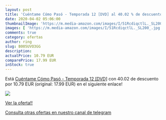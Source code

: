 ```yaml
---
layout: post
title: 'Cuéntame Cómo Pasó - Temporada 12 [DVD] al 40.02 % de descuento'
date: 2020-04-02 05:06:00
thumbnailImage: 'https://m.media-amazon.com/images/I/51RcdiqctlL._SL200_.jpg'
images: [ 'https://m.media-amazon.com/images/I/51RcdiqctlL._SL200_.jpg' ]
comments: true
category: ofertas
author: ring
slug: B005UVO3GG
description:
actualPrice: 10.79 EUR
comparePrice: 17.99 EUR
inStock: true
---
```


Está [Cuéntame Cómo Pasó - Temporada 12 [DVD]](https://www.amazon.com/dp/B005UVO3GG/?tag=redken08-20) con 40.02 de descuento por 10.79 EUR (original: 17.99 EUR) en el siguiente enlace!

[![](https://m.media-amazon.com/images/I/51RcdiqctlL._SL200_.jpg)](https://www.amazon.com/dp/B005UVO3GG/?tag=redken08-20)

[Ver la oferta!!](https://www.amazon.com/dp/B005UVO3GG/?tag=redken08-20)

[Consulta otras ofertas en nuestro canal de telegram](https://t.me/s/ofertas25)
